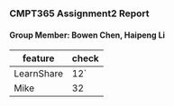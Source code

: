 ### CMPT365 Assignment2 Report

#### Group Member: Bowen Chen, Haipeng Li

feature | check
---- | ---
LearnShare | 12`
Mike |  32






